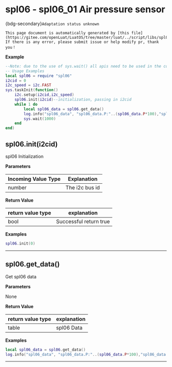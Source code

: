 # spl06 - spl06_01 Air pressure sensor

{bdg-secondary}`Adaptation status unknown`

```{note}
This page document is automatically generated by [this file](https://gitee.com/openLuat/LuatOS/tree/master/luat/../script/libs/spl06.lua). If there is any error, please submit issue or help modify pr, thank you！
```


**Example**

```lua
--Note: due to the use of sys.wait() all apis need to be used in the coroutine
-- Usage Examples
local spl06 = require "spl06"
i2cid = 0
i2c_speed = i2c.FAST
sys.taskInit(function()
    i2c.setup(i2cid,i2c_speed)
    spl06.init(i2cid)--initialization, passing in i2cid
    while 1 do
        local spl06_data = spl06.get_data()
        log.info("spl06_data", "spl06_data.P:"..(spl06_data.P*100),"spl06_data.T"..(spl06_data.T))
        sys.wait(1000)
    end
end)

```

## spl06.init(i2cid)



spl06 Initialization

**Parameters**

|Incoming Value Type | Explanation|
|-|-|
|number|The i2c bus id|

**Return Value**

|return value type | explanation|
|-|-|
|bool|Successful return true|

**Examples**

```lua
spl06.init(0)

```

---

## spl06.get_data()



Get spl06 data

**Parameters**

None

**Return Value**

|return value type | explanation|
|-|-|
|table|spl06 Data|

**Examples**

```lua
local spl06_data = spl06.get_data()
log.info("spl06_data", "spl06_data.P:"..(spl06_data.P*100),"spl06_data.T"..(spl06_data.T))

```

---

